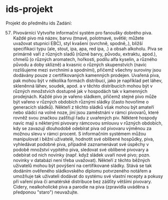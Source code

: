# ids-projekt
Projekt do předmětu ids
Zadání:

57. Pivovárníci
Vytvořte informační systém pro fanoušky dobrého piva. Každé pivo má název, barvu (tmavé, polotmavé, světlé; můžete uvažovat stupnici EBC), styl kvašení (svrchně, spodně,.), bližší specifikaci typu (ale, stout, ipa, apa, red ipa, .) a obsah alkoholu. Piva se primárně vaří z různých sladů (různé barvy, původu, extraktu, apod.), chmelů (o různých aromatech, hořkosti, podílu alfa kyselin, a různého původu a doby sklizně) a kvasnic o různých skupenstvích (navíc rozlišujeme mezi svrchními a spodními), přičemž všechny suroviny jsou dodávány pouze z certifikovaných kamenných prodejen. Uvařená piva, pak mohou být v několika formách distribucí, jako je například pet láhev, skleněnná láhev, soudek, apod. a v těchto distribucích mohou být v různých množstvích dostupné jak v hospodách tak v kamenných prodejnách. Každé pivo je vařeno sládkem, přičemž stejné pivo může být vařeno v různých obdobích různými sládky (často hovoříme o generacích sládků). Někteří z těchto sládků však mohou být amateří nebo sládci na volné noze, jiní jsou zaměstnáni v rámci pivovarů, které rovněž svou značkou zašťitují řadu z uvařených piv. Některé hospody navíc mají s některými pivovary rámcovou smlouvu v různých obdobích, kdy se zavazují dlouhodobě odebírat piva od pivovaru výměnou za možnou slevu v rámci procent. S informačním systémem můžou manipulovat i běžní uživatelé, hodnotit své oblíbené hospůdky, piva, vyhledávat podobné piva, případně zaznamenávat své úspěchy v podobě množství vypitého piva, sledovat své oblíbené pivovary a odebírat od nich novinky (např. když sládek uvaří nové pivo; pozn. novinky v databázi není třeba uvažovat). Někteří z těchto běžných uživatelů mohou být povýšení na certifikované sládky. Stává se tak dodáním ověřeného sládkovského diplomu potvrzeného notářem a umožňuje tak uživateli dodávat do systému své vlastní recepty a pokusy při vaření piva či amatérské distribuce bez zášťity většími pivovary. Cidery, nealkoholické piva a parodie na piva (zpravidla uváděna s předponou "staro") neuvažujte.
